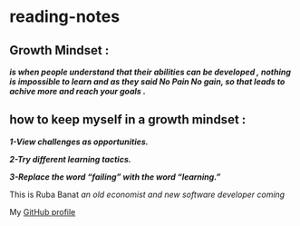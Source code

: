 # reading-notes

## Growth Mindset :
***is when people understand that their abilities can be developed , nothing is impossible to learn and as they said No Pain No gain, so that leads to achive more and reach your goals .***

 ## how to keep myself in a growth mindset :
 
 
***1-View challenges as opportunities.*** 

***2-Try different learning tactics.***
 
 ***3-Replace the word “failing” with the word “learning.”***
 
 This is Ruba Banat *an old economist and new software developer coming*
 
 My [GitHub profile](https://github.com/RubaBanat)
